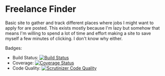 Freelance Finder
================

Basic site to gather and track different places where jobs I might want to
apply for are posted.  This exists mostly because I'm lazy but somehow that
means I'm willing to spend a lot of time and effort making a site to save
myself a few minutes of clicking.  I don't know why either.

Badges:

* Build Status: [![Build Status](https://travis-ci.org/ScorpionResponse/freelancefinder.svg?branch=master)](https://travis-ci.org/ScorpionResponse/freelancefinder)
* Coverage: [![Coverage Status](https://coveralls.io/repos/github/ScorpionResponse/freelancefinder/badge.svg?branch=master)](https://coveralls.io/github/ScorpionResponse/freelancefinder?branch=master)
* Code Quality: [![Scrutinizer Code Quality](https://scrutinizer-ci.com/g/ScorpionResponse/freelancefinder/badges/quality-score.png?b=master)](https://scrutinizer-ci.com/g/ScorpionResponse/freelancefinder/?branch=master)
